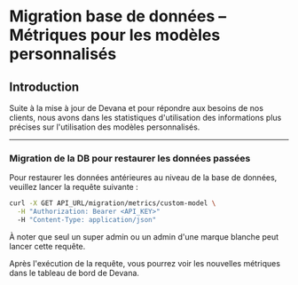 # Migration base de données – Métriques pour les modèles personnalisés

## Introduction

Suite à la mise à jour de Devana et pour répondre aux besoins de nos clients, nous avons dans les statistiques d'utilisation des informations plus précises sur l'utilisation des modèles personnalisés.

---

### Migration de la DB pour restaurer les données passées

Pour restaurer les données antérieures au niveau de la base de données, veuillez lancer la requête suivante :

```bash
curl -X GET API_URL/migration/metrics/custom-model \
  -H "Authorization: Bearer <API_KEY>"
  -H "Content-Type: application/json"
```  
À noter que seul un super admin ou un admin d'une marque blanche peut lancer cette requête.

Après l'exécution de la requête, vous pourrez voir les nouvelles métriques dans le tableau de bord de Devana.